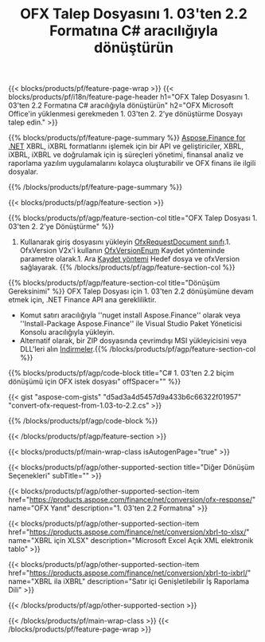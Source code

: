 ﻿---
title: OFX Talep Dosyasını 1. 03'ten 2.2 Formatına C# aracılığıyla dönüştürün
description: OFX istek dosyası için örnek kod 1.03 ila 2.2 C# dönüşüm. .NET tabanlı uygulamalarda toplu OFX istek dönüşümü için API örnek kodu kullanın. 
url: /tr/net/conversion/ofx-request/
family: finance
platformtag: net
feature: conversion
informat: OFX Request 1.03
outformat: OFX Request 2.2
otherformats: OFX Response
---
{{< blocks/products/pf/feature-page-wrap >}}
{{< blocks/products/pf/i18n/feature-page-header h1="OFX Talep Dosyasını 1. 03\'ten 2.2 Formatına C# aracılığıyla dönüştürün" h2="OFX Microsoft Office\'in yüklenmesi gerekmeden 1. 03\'ten 2. 2\'ye dönüştürme Dosyayı talep edin." >}}

{{% blocks/products/pf/feature-page-summary %}}
[Aspose.Finance for .NET](https://products.aspose.com/finance/net/) XBRL, iXBRL formatlarını işlemek için bir API ve geliştiriciler, XBRL, iXBRL, iXBRL ve doğrulamak için iş süreçleri yönetimi, finansal analiz ve raporlama yazılım uygulamalarını kolayca oluşturabilir ve OFX finans ile ilgili dosyalar. 

{{% /blocks/products/pf/feature-page-summary %}}

{{< blocks/products/pf/agp/feature-section >}}

{{% blocks/products/pf/agp/feature-section-col title="OFX Talep Dosyası 1. 03\'ten 2. 2\'ye Dönüştürme" %}}
1. Kullanarak giriş dosyasını yükleyin [OfxRequestDocument sınıfı](https://apireference.aspose.com/finance/net/aspose.finance.ofx/ofxrequestdocument).1. OfxVersion V2x'i kullanın [OfxVersionEnum](https://apireference.aspose.com/finance/net/aspose.finance.ofx/ofxversionenum) Kaydet yönteminde parametre olarak.1. Ara [Kaydet yöntemi](https://apireference.aspose.com/finance/net/aspose.finance.ofx/ofxrequestdocument/methods/save) Hedef dosya ve ofxVersion sağlayarak.
{{% /blocks/products/pf/agp/feature-section-col %}}

{{% blocks/products/pf/agp/feature-section-col title="Dönüşüm Gereksinimi" %}}
OFX Talep Dosyası için 1. 03'ten 2.2 dönüşümüne devam etmek için, .NET Finance API ana gerekliliktir. 
- Komut satırı aracılığıyla ''nuget install Aspose.Finance'' olarak veya ''Install-Package Aspose.Finance'' ile Visual Studio Paket Yöneticisi Konsolu aracılığıyla yükleyin.
- Alternatif olarak, bir ZIP dosyasında çevrimdışı MSI yükleyicisini veya DLL'leri alın [Indirmeler](https://downloads.aspose.com/finance/net).{{% /blocks/products/pf/agp/feature-section-col %}}

{{% blocks/products/pf/agp/code-block title="C# 1. 03\'ten 2.2 biçim dönüşümü için OFX istek dosyası" offSpacer="" %}}

{{< gist "aspose-com-gists" "d5ad3a4d5457d9a433b6c66322f01957" "convert-ofx-request-from-1.03-to-2.2.cs" >}}

{{% /blocks/products/pf/agp/code-block %}}

{{< /blocks/products/pf/agp/feature-section >}}

{{< blocks/products/pf/main-wrap-class isAutogenPage="true" >}}

{{< blocks/products/pf/agp/other-supported-section title="Diğer Dönüşüm Seçenekleri" subTitle="" >}}

{{< blocks/products/pf/agp/other-supported-section-item href="https://products.aspose.com/finance/net/conversion/ofx-response/" name="OFX Yanıt" description="1. 03\'ten 2.2 Formatına" >}}

{{< blocks/products/pf/agp/other-supported-section-item href="https://products.aspose.com/finance/net/conversion/xbrl-to-xlsx/" name="XBRL için XLSX" description="Microsoft Excel Açık XML elektronik tablo" >}}

{{< blocks/products/pf/agp/other-supported-section-item href="https://products.aspose.com/finance/net/conversion/xbrl-to-ixbrl/" name="XBRL ila iXBRL" description="Satır içi Genişletilebilir İş Raporlama Dili" >}}

{{< /blocks/products/pf/agp/other-supported-section >}}

{{< /blocks/products/pf/main-wrap-class >}}
{{< /blocks/products/pf/feature-page-wrap >}}